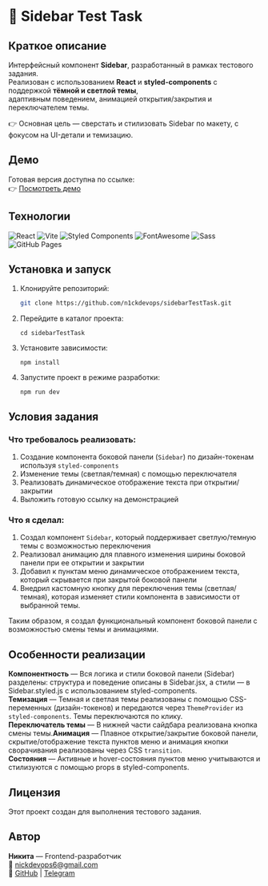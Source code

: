 # 📁 Sidebar Test Task
## Краткое описание
Интерфейсный компонент **Sidebar**, разработанный в рамках тестового задания.  
Реализован с использованием **React** и **styled-components** с поддержкой **тёмной и светлой темы**,  
адаптивным поведением, анимацией открытия/закрытия и переключателем темы.

👉 Основная цель — сверстать и стилизовать Sidebar по макету, с фокусом на UI-детали и темизацию.

##  Демо

Готовая версия доступна по ссылке:  
👉 [Посмотреть демо](https://n1ckdevops.github.io/sidebarTestTask/)

##  Технологии

![React](https://img.shields.io/badge/React-18.2.0-61DAFB?style=for-the-badge&logo=react&logoColor=white)
![Vite](https://img.shields.io/badge/Vite-5.1.0-646CFF?style=for-the-badge&logo=vite&logoColor=white)
![Styled Components](https://img.shields.io/badge/styled--components-6.1.19-DB7093?style=for-the-badge&logo=styled-components&logoColor=white)
![FontAwesome](https://img.shields.io/badge/FontAwesome-6.5.1-black?style=for-the-badge&logo=fontawesome&logoColor=white)
![Sass](https://img.shields.io/badge/Sass-1.71.0-CC6699?style=for-the-badge&logo=sass&logoColor=white)
![GitHub Pages](https://img.shields.io/badge/Deployed-GitHub%20Pages-222222?style=for-the-badge&logo=github&logoColor=white)

## Установка и запуск

1. Клонируйте репозиторий:
   ```bash
   git clone https://github.com/n1ckdevops/sidebarTestTask.git
2. Перейдите в каталог проекта:
    ```
    cd sidebarTestTask

3. Установите зависимости:
    ```
    npm install

4. Запустите проект в режиме разработки:
    ```
    npm run dev

## Условия задания

### Что требовалось реализовать:
1. Создание компонента боковой панели (`Sidebar`) по дизайн-токенам используя `styled-components`
2. Изменение темы (светлая/темная) с помощью переключателя
3. Реализовать динамическое отображение текста при открытии/закрытии
4. Выложить готовую ссылку на демонстрацией


###  Что я сделал:
1. Создал компонент `Sidebar`, который поддерживает светлую/темную темы с возможностью переключения
2. Реализовал анимацию для плавного изменения ширины боковой панели при ее открытии и закрытии
3. Добавил к пунктам меню динамическое отображением текста, который скрывается при закрытой боковой панели
4. Внедрил кастомную кнопку для переключения темы (светлая/темная), которая изменяет стили компонента в зависимости от выбранной темы.

Таким образом, я создал функциональный компонент боковой панели с возможностью смены темы и анимациями.

## Особенности реализации

**Компонентность** — Вся логика и стили боковой панели (Sidebar) разделены: структура и поведение описаны в Sidebar.jsx, а стили — в Sidebar.styled.js с использованием styled-components.  
**Темизация** — Темная и светлая темы реализованы с помощью CSS-переменных (дизайн-токенов) и передаются через `ThemeProvider` из `styled-components`. Темы переключаются по клику.  
**Переключатель темы** — В нижней части сайдбара реализована кнопка смены темы.**Анимация** — Плавное открытие/закрытие боковой панели, скрытие/отображение текста пунктов меню и анимация кнопки сворачивания реализованы через CSS `transition`.  
**Состояния** — Активные и hover-состояния пунктов меню учитываются и стилизуются с помощью props в styled-components.

## Лицензия

Этот проект создан для выполнения тестового задания.

##  Автор

**Никита** — Frontend-разработчик  
📧 [nickdevops6@gmail.com](mailto:nickdevops6@gmail.com)  
🔗 [GitHub](https://github.com/n1ckdevops) | [Telegram](https://t.me/norman_grat)

